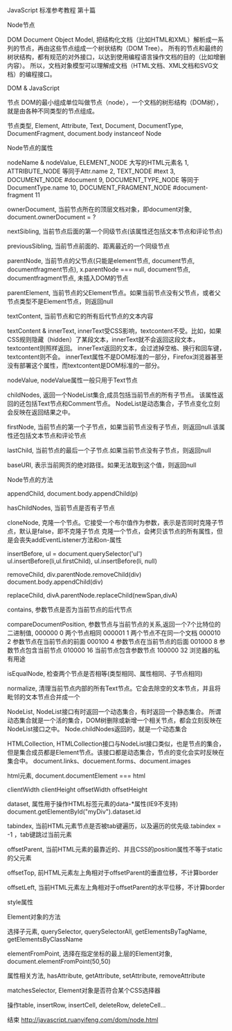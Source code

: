 JavaScript 
标准参考教程
第十篇

Node节点

DOM
Document Object Model,
把结构化文档（比如HTML和XML）解析成一系列的节点，再由这些节点组成一个树状结构（DOM Tree）。
所有的节点和最终的树状结构，都有规范的对外接口，以达到使用编程语言操作文档的目的（比如增删内容）。
所以，文档对象模型可以理解成文档（HTML文档、XML文档和SVG文档）的编程接口。

DOM & JavaScript

节点
DOM的最小组成单位叫做节点（node），一个文档的树形结构（DOM树），就是由各种不同类型的节点组成。

节点类型,
Element, Attribute, Text, Document, DocumentType, DocumentFragment,
document.body instanceof Node

Node节点的属性

nodeName & nodeValue,
ELEMENT_NODE	          大写的HTML元素名          1,
ATTRIBUTE_NODE	        等同于Attr.name	          2,
TEXT_NODE	              #text	                  3,
DOCUMENT_NODE           #document	              9,
DOCUMENT_TYPE_NODE	    等同于DocumentType.name	 10,
DOCUMENT_FRAGMENT_NODE  #document-fragment	   11

ownerDocument,
当前节点所在的顶层文档对象，即document对象,
document.ownerDocument = ?

nextSibling,
当前节点后面的第一个同级节点(该属性还包括文本节点和评论节点)

previousSibling,
当前节点前面的、距离最近的一个同级节点

parentNode,
当前节点的父节点(只能是element节点, document节点, documentfragment节点),
x.parentNode === null,
document节点, documentfragment节点, 未插入DOM的节点

parentElement,
当前节点的父Element节点。如果当前节点没有父节点，或者父节点类型不是Element节点，则返回null

textContent,
当前节点和它的所有后代节点的文本内容

textContent & innerText,
innerText受CSS影响，textcontent不受。比如，如果CSS规则隐藏（hidden）了某段文本，innerText就不会返回这段文本，textcontent则照样返回。
innerText返回的文本，会过滤掉空格、换行和回车键，textcontent则不会。
innerText属性不是DOM标准的一部分，Firefox浏览器甚至没有部署这个属性，而textcontent是DOM标准的一部分。

nodeValue,
nodeValue属性一般只用于Text节点

childNodes,
返回一个NodeList集合,成员包括当前节点的所有子节点。
该属性返回的还包括Text节点和Comment节点。
NodeList是动态集合，子节点变化立刻会反映在返回结果之中。

firstNode,
当前节点的第一个子节点，如果当前节点没有子节点，则返回null.该属性还包括文本节点和评论节点

lastChild,
当前节点的最后一个子节点.如果当前节点没有子节点，则返回null

baseURI,
表示当前网页的绝对路径。如果无法取到这个值，则返回null

Node节点的方法

appendChild,
document.body.appendChild(p)

hasChildNodes,
当前节点是否有子节点

cloneNode,
克隆一个节点。它接受一个布尔值作为参数，表示是否同时克隆子节点，默认是false，即不克隆子节点
克隆一个节点，会拷贝该节点的所有属性，但是会丧失addEventListener方法和on-属性

insertBefore,
ul = document.querySelector('ul')
ul.insertBefore(li,ul.firstChild),
ul.insertBefore(li, null)

removeChild,
div.parentNode.removeChild(div)
document.body.appendChild(div)

replaceChild,
divA.parentNode.replaceChild(newSpan,divA)

contains,
参数节点是否为当前节点的后代节点

compareDocumentPosition,
参数节点与当前节点的关系,返回一个7个比特位的二进制值,
000000	0	两个节点相同
000001	1	两个节点不在同一个文档
000010	2	参数节点在当前节点的前面
000100	4	参数节点在当前节点的后面
001000	8	参数节点包含当前节点
010000	16	当前节点包含参数节点
100000	32	浏览器的私有用途

isEqualNode,
检查两个节点是否相等(类型相同、属性相同、子节点相同)

normalize,
清理当前节点内部的所有Text节点。它会去除空的文本节点，并且将毗邻的文本节点合并成一个

NodeList,
NodeList接口有时返回一个动态集合，有时返回一个静态集合。
所谓动态集合就是一个活的集合，DOM树删除或新增一个相关节点，都会立刻反映在NodeList接口之中。
Node.childNodes返回的，就是一个动态集合

HTMLCollection,
HTMLCollection接口与NodeList接口类似，也是节点的集合，
但是集合成员都是Element节点。该接口都是动态集合，节点的变化会实时反映在集合中。
document.links、docuement.forms、document.images

html元素,
document.documentElement === html

clientWidth
clientHeight
offsetWidth
offsetHeight

dataset,
属性用于操作HTML标签元素的data-*属性(IE9不支持)
document.getElementById("myDiv").dataset.id

tabindex,
当前HTML元素节点是否被tab键遍历，以及遍历的优先级.tabindex = -1 ，tab键跳过当前元素

offsetParent,
当前HTML元素的最靠近的、并且CSS的position属性不等于static的父元素

offsetTop,
前HTML元素左上角相对于offsetParent的垂直位移，不计算border

offsetLeft,
当前HTML元素左上角相对于offsetParent的水平位移，不计算border

style属性

Element对象的方法

选择子元素,
querySelector, querySelectorAll, getElementsByTagName, getElementsByClassName

elementFromPoint,
选择在指定坐标的最上层的Element对象,
document.elementFromPoint(50,50)

属性相关方法,
hasAttribute, getAttribute, setAttribute, removeAttribute

matchesSelector,
Element对象是否符合某个CSS选择器

操作table,
insertRow, insertCell, deleteRow, deleteCell...

结束
http://javascript.ruanyifeng.com/dom/node.html